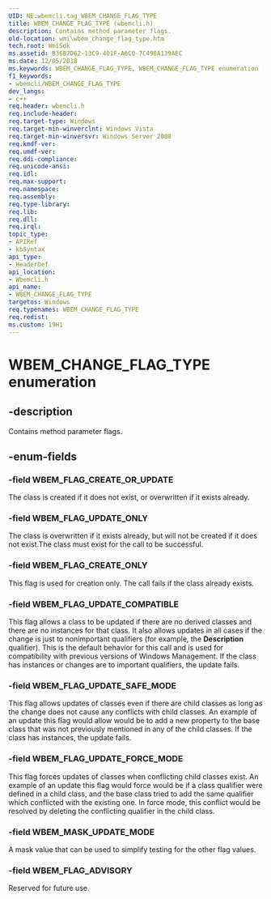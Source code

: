```yaml
---
UID: NE:wbemcli.tag_WBEM_CHANGE_FLAG_TYPE
title: WBEM_CHANGE_FLAG_TYPE (wbemcli.h)
description: Contains method parameter flags.
old-location: wmi\wbem_change_flag_type.htm
tech.root: WmiSdk
ms.assetid: B36B7D62-13C9-401F-A6C0-7C498A139AEC
ms.date: 12/05/2018
ms.keywords: WBEM_CHANGE_FLAG_TYPE, WBEM_CHANGE_FLAG_TYPE enumeration [Windows Management Instrumentation], WBEM_FLAG_ADVISORY, WBEM_FLAG_CREATE_ONLY, WBEM_FLAG_CREATE_OR_UPDATE, WBEM_FLAG_UPDATE_COMPATIBLE, WBEM_FLAG_UPDATE_FORCE_MODE, WBEM_FLAG_UPDATE_ONLY, WBEM_FLAG_UPDATE_SAFE_MODE, WBEM_MASK_UPDATE_MODE, wbemcli/WBEM_CHANGE_FLAG_TYPE, wbemcli/WBEM_FLAG_ADVISORY, wbemcli/WBEM_FLAG_CREATE_ONLY, wbemcli/WBEM_FLAG_CREATE_OR_UPDATE, wbemcli/WBEM_FLAG_UPDATE_COMPATIBLE, wbemcli/WBEM_FLAG_UPDATE_FORCE_MODE, wbemcli/WBEM_FLAG_UPDATE_ONLY, wbemcli/WBEM_FLAG_UPDATE_SAFE_MODE, wbemcli/WBEM_MASK_UPDATE_MODE, wmi.wbem_change_flag_type
f1_keywords:
- wbemcli/WBEM_CHANGE_FLAG_TYPE
dev_langs:
- c++
req.header: wbemcli.h
req.include-header: 
req.target-type: Windows
req.target-min-winverclnt: Windows Vista
req.target-min-winversvr: Windows Server 2008
req.kmdf-ver: 
req.umdf-ver: 
req.ddi-compliance: 
req.unicode-ansi: 
req.idl: 
req.max-support: 
req.namespace: 
req.assembly: 
req.type-library: 
req.lib: 
req.dll: 
req.irql: 
topic_type:
- APIRef
- kbSyntax
api_type:
- HeaderDef
api_location:
- Wbemcli.h
api_name:
- WBEM_CHANGE_FLAG_TYPE
targetos: Windows
req.typenames: WBEM_CHANGE_FLAG_TYPE
req.redist: 
ms.custom: 19H1
---
```


# WBEM_CHANGE_FLAG_TYPE enumeration


## -description


Contains method parameter flags.


## -enum-fields




### -field WBEM_FLAG_CREATE_OR_UPDATE

The class is created if it does not exist, or overwritten if it exists already.


### -field WBEM_FLAG_UPDATE_ONLY

The class is overwritten if it exists already, but will not be created if it does not exist.The class must exist for the call to be successful.


### -field WBEM_FLAG_CREATE_ONLY

This flag is used for creation only. The call fails if the class already exists.


### -field WBEM_FLAG_UPDATE_COMPATIBLE

This flag allows a class to be updated if there are no derived classes and there are no instances for that class. It also allows updates in all cases if the change is just to nonimportant qualifiers (for example, the <b>Description</b> qualifier). This is the default behavior for this call and is used for compatibility with previous versions of Windows Management. If the class has instances or changes are to important qualifiers, the update fails.


### -field WBEM_FLAG_UPDATE_SAFE_MODE

This flag allows updates of classes even if there are child classes as long as the change does not cause any conflicts with child classes. An example of an update this flag would allow would be to add a new property to the base class that was not previously mentioned in any of the child classes. If the class has instances, the update fails.


### -field WBEM_FLAG_UPDATE_FORCE_MODE

This flag forces updates of classes when conflicting child classes exist. An example of an update this flag would force would be if a class qualifier were defined in a child class, and the base class tried to add the same qualifier which conflicted with the existing one. In force mode, this conflict would be resolved by deleting the conflicting qualifier in the child class.


### -field WBEM_MASK_UPDATE_MODE

A mask value that can be used to simplify testing for the other flag values.


### -field WBEM_FLAG_ADVISORY

Reserved for future use.


